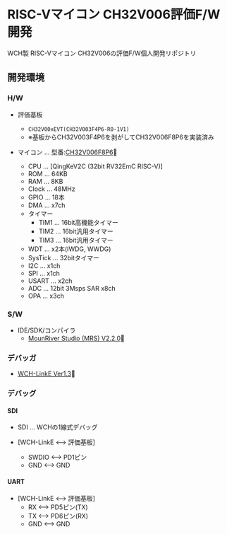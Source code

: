 # RISC-Vマイコン CH32V006評価F/W開発
WCH製 RISC-Vマイコン CH32V006の評価F/W個人開発リポジトリ

## 開発環境

### H/W

- 評価基板
  - `CH32V00xEVT(CH32V003F4P6-R0-1V1)`
  - ※基板からCH32V003F4P6を剥がしてCH32V006F8P6を実装済み

- マイコン ... 型番:[CH32V006F8P6](https://www.wch-ic.com/downloads/CH32V006DS0_PDF.html)🔗
  - CPU ... [QingKeV2C (32bit RV32EmC RISC-V)]
  - ROM ... 64KB
  - RAM ... 8KB
  - Clock ... 48MHz
  - GPIO ... 18本
  - DMA ... x7ch
  - タイマー
    - TIM1 ... 16bit高機能タイマー
    - TIM2 ... 16bit汎用タイマー
    - TIM3 ... 16bit汎用タイマー
  - WDT ... x2本(IWDG, WWDG)
  - SysTick ... 32bitタイマー
  - I2C ... x1ch
  - SPI ... x1ch
  - USART ... x2ch
  - ADC ... 12bit 3Msps SAR x8ch
  - OPA ... x3ch

### S/W

- IDE/SDK/コンパイラ
  - [MounRiver Studio (MRS) V2.2.0](https://www.mounriver.com/download)🔗

### デバッガ

- [WCH-LinkE Ver1.3](https://akizukidenshi.com/catalog/g/g118065)🔗

### デバッグ

#### SDI

- SDI ... WCHの1線式デバッグ

- [WCH-LinkE <--> 評価基板]
  - SWDIO <--> PD1ピン
  - GND <--> GND

#### UART

- [WCH-LinkE <--> 評価基板]
  - RX <--> PD5ピン(TX)
  - TX <--> PD6ピン(RX)
  - GND <--> GND
